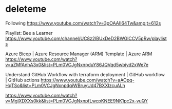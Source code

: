 # deleteme
Following https://www.youtube.com/watch?v=3pOAAII64Tw&amp;t=612s

Playlist: Bee a Learner
https://www.youtube.com/channel/UC8z2lBUxDeD2BWGlCCV5pRw/playlists

Azure Bicep | Azure Resource Manager (ARM) Template | Azure ARM
https://www.youtube.com/watch?v=aZMfAnhA3x0&list=PLm0VCJgNxnpduY86JQVqd5wbiyd2xWe7e

Understand GitHub Workflow with terraform deployment | GitHub workflow | GitHub actions
https://www.youtube.com/watch?v=aAOpq-HqTSo&list=PLm0VCJgNxnpdqiWBruyUd47BXXIzcuALh


https://www.youtube.com/watch?v=MgIXDXXs0kk&list=PLm0VCJgNxnpfLwcpKNEE9NK1pc2x-vuQY